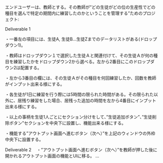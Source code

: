 エンドユーザーは、教師とする。その教師が”どの生徒がどの位の生産性でどの種目を選んで特定の期間内に練習したのかということを管理する”ためのプロジェクト:

Deliverable 1

・一番左の項目には、生徒A, 生徒B…生徒Zまでのデータリストがある(ドロップダウン1)。

・教師はドロップダウン１で選択した生徒Ａと関連付けて、その生徒Ａが何の種目を練習したかをドロップダウン2から選べる。左から2番目にこのドロップダウン2は配置する。

・左から3番目の欄には、その生徒Ａがその種目を何回練習したか、回数を教師がインプット出来る様にする。

・各生徒が1日に練習を行う際には5時間の限られた時間がある。その限られた以外に、居残り練習をした場合、居残った追加の時間を左から4番目にインプット出来る様にする。

・以上の事柄を生徒1人ごとにセクション分けをして、”生徒追加ボタン”、”生徒削除ボタン”セクションを中央下に設置し、機能出来る様にする。

・機能する”アウトプット画面へ進むボタン（次へ）”を上記のウィンドウの外枠中央下に設置する。

Deliverable 2　 
・”アウトプット画面へ進むボタン（次へ）”を教師が押した後に開かれるアウトプット画面の機能とUIに移る。
…

